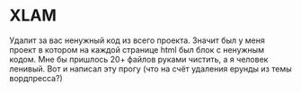# XLAM
Удалит за вас ненужный код из всего проекта.
Значит был у меня проект в котором на каждой странице html был блок с ненужным кодом. Мне бы пришлось 20+ файлов руками чистить, а я человек ленивый. Вот и написал эту прогу (что на счёт удаления ерунды из темы вордпресса?)

